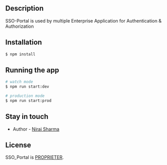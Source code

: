 ## Description

SSO-Portal is used by multiple Enterprise Application for Authentication & Authorization

## Installation

```bash
$ npm install
```

## Running the app

```bash
# watch mode
$ npm run start:dev

# production mode
$ npm run start:prod
```

## Stay in touch

- Author - [Niraj Sharma]()

## License

SSO_Portal is [PROPRIETER](LICENSE).
